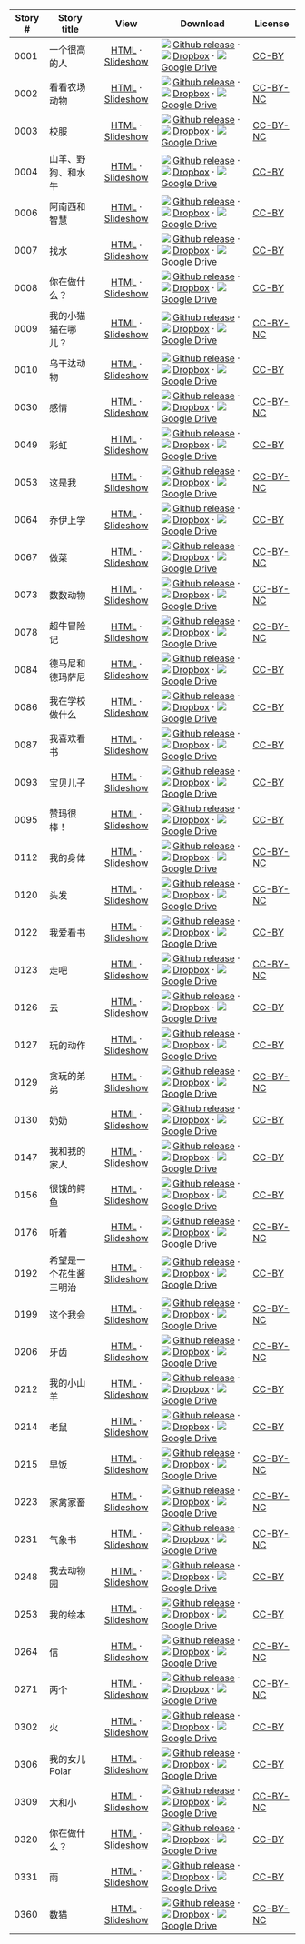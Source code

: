 Story #  | Story title | View | Download | License
-------- | -----------  |:-------:| ---------------- | -------
0001 | 一个很高的人 | [HTML](https://global-asp.github.io/stories/zh/0001_一个很高的人.html) · <a href="https://global-asp.github.io/stories/zh/0001_一个很高的人_slides.html" target="_blank">Slideshow</a> | ![](https://cloud.githubusercontent.com/assets/9295750/9483128/0e089e5e-4b51-11e5-98ca-6da5cef156a7.png) [Github release](https://github.com/global-asp/global-asp/releases/download/v1.1/zh.zip) · ![](https://cloud.githubusercontent.com/assets/9295750/10150606/3f5ae2dc-65f5-11e5-8f63-841c51cc1cde.png) [Dropbox](https://www.dropbox.com/s/ufa524wxq9ot6zr/zh.zip) · ![](https://cloud.githubusercontent.com/assets/9295750/9473522/1d6fdde4-4b10-11e5-98f5-aa6c6b04a08e.png) [Google Drive](https://drive.google.com/open?id=0B59ZADK9EsbsbXhPZVI0QlpqUGs) | [CC-BY](https://creativecommons.org/licenses/by/3.0/)
0002 | 看看农场动物 | [HTML](https://global-asp.github.io/stories/zh/0002_看看农场动物.html) · <a href="https://global-asp.github.io/stories/zh/0002_看看农场动物_slides.html" target="_blank">Slideshow</a> | ![](https://cloud.githubusercontent.com/assets/9295750/9483128/0e089e5e-4b51-11e5-98ca-6da5cef156a7.png) [Github release](https://github.com/global-asp/global-asp/releases/download/v1.1/zh.zip) · ![](https://cloud.githubusercontent.com/assets/9295750/10150606/3f5ae2dc-65f5-11e5-8f63-841c51cc1cde.png) [Dropbox](https://www.dropbox.com/s/ufa524wxq9ot6zr/zh.zip) · ![](https://cloud.githubusercontent.com/assets/9295750/9473522/1d6fdde4-4b10-11e5-98f5-aa6c6b04a08e.png) [Google Drive](https://drive.google.com/open?id=0B59ZADK9EsbsbXhPZVI0QlpqUGs) | [CC-BY-NC](http://creativecommons.org/licenses/by-nc/3.0/)
0003 | 校服 | [HTML](https://global-asp.github.io/stories/zh/0003_校服.html) · <a href="https://global-asp.github.io/stories/zh/0003_校服_slides.html" target="_blank">Slideshow</a> | ![](https://cloud.githubusercontent.com/assets/9295750/9483128/0e089e5e-4b51-11e5-98ca-6da5cef156a7.png) [Github release](https://github.com/global-asp/global-asp/releases/download/v1.1/zh.zip) · ![](https://cloud.githubusercontent.com/assets/9295750/10150606/3f5ae2dc-65f5-11e5-8f63-841c51cc1cde.png) [Dropbox](https://www.dropbox.com/s/ufa524wxq9ot6zr/zh.zip) · ![](https://cloud.githubusercontent.com/assets/9295750/9473522/1d6fdde4-4b10-11e5-98f5-aa6c6b04a08e.png) [Google Drive](https://drive.google.com/open?id=0B59ZADK9EsbsbXhPZVI0QlpqUGs) | [CC-BY-NC](http://creativecommons.org/licenses/by-nc/3.0/)
0004 | 山羊、野狗、和水牛 | [HTML](https://global-asp.github.io/stories/zh/0004_山羊、野狗、和水牛.html) · <a href="https://global-asp.github.io/stories/zh/0004_山羊、野狗、和水牛_slides.html" target="_blank">Slideshow</a> | ![](https://cloud.githubusercontent.com/assets/9295750/9483128/0e089e5e-4b51-11e5-98ca-6da5cef156a7.png) [Github release](https://github.com/global-asp/global-asp/releases/download/v1.1/zh.zip) · ![](https://cloud.githubusercontent.com/assets/9295750/10150606/3f5ae2dc-65f5-11e5-8f63-841c51cc1cde.png) [Dropbox](https://www.dropbox.com/s/ufa524wxq9ot6zr/zh.zip) · ![](https://cloud.githubusercontent.com/assets/9295750/9473522/1d6fdde4-4b10-11e5-98f5-aa6c6b04a08e.png) [Google Drive](https://drive.google.com/open?id=0B59ZADK9EsbsbXhPZVI0QlpqUGs) | [CC-BY](https://creativecommons.org/licenses/by/3.0/)
0006 | 阿南西和智慧 | [HTML](https://global-asp.github.io/stories/zh/0006_阿南西和智慧.html) · <a href="https://global-asp.github.io/stories/zh/0006_阿南西和智慧_slides.html" target="_blank">Slideshow</a> | ![](https://cloud.githubusercontent.com/assets/9295750/9483128/0e089e5e-4b51-11e5-98ca-6da5cef156a7.png) [Github release](https://github.com/global-asp/global-asp/releases/download/v1.1/zh.zip) · ![](https://cloud.githubusercontent.com/assets/9295750/10150606/3f5ae2dc-65f5-11e5-8f63-841c51cc1cde.png) [Dropbox](https://www.dropbox.com/s/ufa524wxq9ot6zr/zh.zip) · ![](https://cloud.githubusercontent.com/assets/9295750/9473522/1d6fdde4-4b10-11e5-98f5-aa6c6b04a08e.png) [Google Drive](https://drive.google.com/open?id=0B59ZADK9EsbsbXhPZVI0QlpqUGs) | [CC-BY](https://creativecommons.org/licenses/by/3.0/)
0007 | 找水 | [HTML](https://global-asp.github.io/stories/zh/0007_找水.html) · <a href="https://global-asp.github.io/stories/zh/0007_找水_slides.html" target="_blank">Slideshow</a> | ![](https://cloud.githubusercontent.com/assets/9295750/9483128/0e089e5e-4b51-11e5-98ca-6da5cef156a7.png) [Github release](https://github.com/global-asp/global-asp/releases/download/v1.1/zh.zip) · ![](https://cloud.githubusercontent.com/assets/9295750/10150606/3f5ae2dc-65f5-11e5-8f63-841c51cc1cde.png) [Dropbox](https://www.dropbox.com/s/ufa524wxq9ot6zr/zh.zip) · ![](https://cloud.githubusercontent.com/assets/9295750/9473522/1d6fdde4-4b10-11e5-98f5-aa6c6b04a08e.png) [Google Drive](https://drive.google.com/open?id=0B59ZADK9EsbsbXhPZVI0QlpqUGs) | [CC-BY](https://creativecommons.org/licenses/by/3.0/)
0008 | 你在做什么？ | [HTML](https://global-asp.github.io/stories/zh/0008_你在做什么.html) · <a href="https://global-asp.github.io/stories/zh/0008_你在做什么_slides.html" target="_blank">Slideshow</a> | ![](https://cloud.githubusercontent.com/assets/9295750/9483128/0e089e5e-4b51-11e5-98ca-6da5cef156a7.png) [Github release](https://github.com/global-asp/global-asp/releases/download/v1.1/zh.zip) · ![](https://cloud.githubusercontent.com/assets/9295750/10150606/3f5ae2dc-65f5-11e5-8f63-841c51cc1cde.png) [Dropbox](https://www.dropbox.com/s/ufa524wxq9ot6zr/zh.zip) · ![](https://cloud.githubusercontent.com/assets/9295750/9473522/1d6fdde4-4b10-11e5-98f5-aa6c6b04a08e.png) [Google Drive](https://drive.google.com/open?id=0B59ZADK9EsbsbXhPZVI0QlpqUGs) | [CC-BY](https://creativecommons.org/licenses/by/3.0/)
0009 | 我的小猫猫在哪儿？ | [HTML](https://global-asp.github.io/stories/zh/0009_我的小猫猫在哪儿.html) · <a href="https://global-asp.github.io/stories/zh/0009_我的小猫猫在哪儿_slides.html" target="_blank">Slideshow</a> | ![](https://cloud.githubusercontent.com/assets/9295750/9483128/0e089e5e-4b51-11e5-98ca-6da5cef156a7.png) [Github release](https://github.com/global-asp/global-asp/releases/download/v1.1/zh.zip) · ![](https://cloud.githubusercontent.com/assets/9295750/10150606/3f5ae2dc-65f5-11e5-8f63-841c51cc1cde.png) [Dropbox](https://www.dropbox.com/s/ufa524wxq9ot6zr/zh.zip) · ![](https://cloud.githubusercontent.com/assets/9295750/9473522/1d6fdde4-4b10-11e5-98f5-aa6c6b04a08e.png) [Google Drive](https://drive.google.com/open?id=0B59ZADK9EsbsbXhPZVI0QlpqUGs) | [CC-BY-NC](http://creativecommons.org/licenses/by-nc/3.0/)
0010 | 乌干达动物 | [HTML](https://global-asp.github.io/stories/zh/0010_乌干达动物.html) · <a href="https://global-asp.github.io/stories/zh/0010_乌干达动物_slides.html" target="_blank">Slideshow</a> | ![](https://cloud.githubusercontent.com/assets/9295750/9483128/0e089e5e-4b51-11e5-98ca-6da5cef156a7.png) [Github release](https://github.com/global-asp/global-asp/releases/download/v1.1/zh.zip) · ![](https://cloud.githubusercontent.com/assets/9295750/10150606/3f5ae2dc-65f5-11e5-8f63-841c51cc1cde.png) [Dropbox](https://www.dropbox.com/s/ufa524wxq9ot6zr/zh.zip) · ![](https://cloud.githubusercontent.com/assets/9295750/9473522/1d6fdde4-4b10-11e5-98f5-aa6c6b04a08e.png) [Google Drive](https://drive.google.com/open?id=0B59ZADK9EsbsbXhPZVI0QlpqUGs) | [CC-BY](https://creativecommons.org/licenses/by/3.0/)
0030 | 感情 | [HTML](https://global-asp.github.io/stories/zh/0030_感情.html) · <a href="https://global-asp.github.io/stories/zh/0030_感情_slides.html" target="_blank">Slideshow</a> | ![](https://cloud.githubusercontent.com/assets/9295750/9483128/0e089e5e-4b51-11e5-98ca-6da5cef156a7.png) [Github release](https://github.com/global-asp/global-asp/releases/download/v1.1/zh.zip) · ![](https://cloud.githubusercontent.com/assets/9295750/10150606/3f5ae2dc-65f5-11e5-8f63-841c51cc1cde.png) [Dropbox](https://www.dropbox.com/s/ufa524wxq9ot6zr/zh.zip) · ![](https://cloud.githubusercontent.com/assets/9295750/9473522/1d6fdde4-4b10-11e5-98f5-aa6c6b04a08e.png) [Google Drive](https://drive.google.com/open?id=0B59ZADK9EsbsbXhPZVI0QlpqUGs) | [CC-BY-NC](http://creativecommons.org/licenses/by-nc/3.0/)
0049 | 彩虹 | [HTML](https://global-asp.github.io/stories/zh/0049_彩虹.html) · <a href="https://global-asp.github.io/stories/zh/0049_彩虹_slides.html" target="_blank">Slideshow</a> | ![](https://cloud.githubusercontent.com/assets/9295750/9483128/0e089e5e-4b51-11e5-98ca-6da5cef156a7.png) [Github release](https://github.com/global-asp/global-asp/releases/download/v1.1/zh.zip) · ![](https://cloud.githubusercontent.com/assets/9295750/10150606/3f5ae2dc-65f5-11e5-8f63-841c51cc1cde.png) [Dropbox](https://www.dropbox.com/s/ufa524wxq9ot6zr/zh.zip) · ![](https://cloud.githubusercontent.com/assets/9295750/9473522/1d6fdde4-4b10-11e5-98f5-aa6c6b04a08e.png) [Google Drive](https://drive.google.com/open?id=0B59ZADK9EsbsbXhPZVI0QlpqUGs) | [CC-BY](https://creativecommons.org/licenses/by/3.0/)
0053 | 这是我 | [HTML](https://global-asp.github.io/stories/zh/0053_这是我.html) · <a href="https://global-asp.github.io/stories/zh/0053_这是我_slides.html" target="_blank">Slideshow</a> | ![](https://cloud.githubusercontent.com/assets/9295750/9483128/0e089e5e-4b51-11e5-98ca-6da5cef156a7.png) [Github release](https://github.com/global-asp/global-asp/releases/download/v1.1/zh.zip) · ![](https://cloud.githubusercontent.com/assets/9295750/10150606/3f5ae2dc-65f5-11e5-8f63-841c51cc1cde.png) [Dropbox](https://www.dropbox.com/s/ufa524wxq9ot6zr/zh.zip) · ![](https://cloud.githubusercontent.com/assets/9295750/9473522/1d6fdde4-4b10-11e5-98f5-aa6c6b04a08e.png) [Google Drive](https://drive.google.com/open?id=0B59ZADK9EsbsbXhPZVI0QlpqUGs) | [CC-BY-NC](http://creativecommons.org/licenses/by-nc/3.0/)
0064 | 乔伊上学 | [HTML](https://global-asp.github.io/stories/zh/0064_乔伊上学.html) · <a href="https://global-asp.github.io/stories/zh/0064_乔伊上学_slides.html" target="_blank">Slideshow</a> | ![](https://cloud.githubusercontent.com/assets/9295750/9483128/0e089e5e-4b51-11e5-98ca-6da5cef156a7.png) [Github release](https://github.com/global-asp/global-asp/releases/download/v1.1/zh.zip) · ![](https://cloud.githubusercontent.com/assets/9295750/10150606/3f5ae2dc-65f5-11e5-8f63-841c51cc1cde.png) [Dropbox](https://www.dropbox.com/s/ufa524wxq9ot6zr/zh.zip) · ![](https://cloud.githubusercontent.com/assets/9295750/9473522/1d6fdde4-4b10-11e5-98f5-aa6c6b04a08e.png) [Google Drive](https://drive.google.com/open?id=0B59ZADK9EsbsbXhPZVI0QlpqUGs) | [CC-BY](https://creativecommons.org/licenses/by/3.0/)
0067 | 做菜 | [HTML](https://global-asp.github.io/stories/zh/0067_做菜.html) · <a href="https://global-asp.github.io/stories/zh/0067_做菜_slides.html" target="_blank">Slideshow</a> | ![](https://cloud.githubusercontent.com/assets/9295750/9483128/0e089e5e-4b51-11e5-98ca-6da5cef156a7.png) [Github release](https://github.com/global-asp/global-asp/releases/download/v1.1/zh.zip) · ![](https://cloud.githubusercontent.com/assets/9295750/10150606/3f5ae2dc-65f5-11e5-8f63-841c51cc1cde.png) [Dropbox](https://www.dropbox.com/s/ufa524wxq9ot6zr/zh.zip) · ![](https://cloud.githubusercontent.com/assets/9295750/9473522/1d6fdde4-4b10-11e5-98f5-aa6c6b04a08e.png) [Google Drive](https://drive.google.com/open?id=0B59ZADK9EsbsbXhPZVI0QlpqUGs) | [CC-BY-NC](http://creativecommons.org/licenses/by-nc/3.0/)
0073 | 数数动物 | [HTML](https://global-asp.github.io/stories/zh/0073_数数动物.html) · <a href="https://global-asp.github.io/stories/zh/0073_数数动物_slides.html" target="_blank">Slideshow</a> | ![](https://cloud.githubusercontent.com/assets/9295750/9483128/0e089e5e-4b51-11e5-98ca-6da5cef156a7.png) [Github release](https://github.com/global-asp/global-asp/releases/download/v1.1/zh.zip) · ![](https://cloud.githubusercontent.com/assets/9295750/10150606/3f5ae2dc-65f5-11e5-8f63-841c51cc1cde.png) [Dropbox](https://www.dropbox.com/s/ufa524wxq9ot6zr/zh.zip) · ![](https://cloud.githubusercontent.com/assets/9295750/9473522/1d6fdde4-4b10-11e5-98f5-aa6c6b04a08e.png) [Google Drive](https://drive.google.com/open?id=0B59ZADK9EsbsbXhPZVI0QlpqUGs) | [CC-BY-NC](http://creativecommons.org/licenses/by-nc/3.0/)
0078 | 超牛冒险记 | [HTML](https://global-asp.github.io/stories/zh/0078_超牛冒险记.html) · <a href="https://global-asp.github.io/stories/zh/0078_超牛冒险记_slides.html" target="_blank">Slideshow</a> | ![](https://cloud.githubusercontent.com/assets/9295750/9483128/0e089e5e-4b51-11e5-98ca-6da5cef156a7.png) [Github release](https://github.com/global-asp/global-asp/releases/download/v1.1/zh.zip) · ![](https://cloud.githubusercontent.com/assets/9295750/10150606/3f5ae2dc-65f5-11e5-8f63-841c51cc1cde.png) [Dropbox](https://www.dropbox.com/s/ufa524wxq9ot6zr/zh.zip) · ![](https://cloud.githubusercontent.com/assets/9295750/9473522/1d6fdde4-4b10-11e5-98f5-aa6c6b04a08e.png) [Google Drive](https://drive.google.com/open?id=0B59ZADK9EsbsbXhPZVI0QlpqUGs) | [CC-BY-NC](http://creativecommons.org/licenses/by-nc/3.0/)
0084 | 德马尼和德玛萨尼 | [HTML](https://global-asp.github.io/stories/zh/0084_德马尼和德玛萨尼.html) · <a href="https://global-asp.github.io/stories/zh/0084_德马尼和德玛萨尼_slides.html" target="_blank">Slideshow</a> | ![](https://cloud.githubusercontent.com/assets/9295750/9483128/0e089e5e-4b51-11e5-98ca-6da5cef156a7.png) [Github release](https://github.com/global-asp/global-asp/releases/download/v1.1/zh.zip) · ![](https://cloud.githubusercontent.com/assets/9295750/10150606/3f5ae2dc-65f5-11e5-8f63-841c51cc1cde.png) [Dropbox](https://www.dropbox.com/s/ufa524wxq9ot6zr/zh.zip) · ![](https://cloud.githubusercontent.com/assets/9295750/9473522/1d6fdde4-4b10-11e5-98f5-aa6c6b04a08e.png) [Google Drive](https://drive.google.com/open?id=0B59ZADK9EsbsbXhPZVI0QlpqUGs) | [CC-BY](https://creativecommons.org/licenses/by/3.0/)
0086 | 我在学校做什么 | [HTML](https://global-asp.github.io/stories/zh/0086_我在学校做什么.html) · <a href="https://global-asp.github.io/stories/zh/0086_我在学校做什么_slides.html" target="_blank">Slideshow</a> | ![](https://cloud.githubusercontent.com/assets/9295750/9483128/0e089e5e-4b51-11e5-98ca-6da5cef156a7.png) [Github release](https://github.com/global-asp/global-asp/releases/download/v1.1/zh.zip) · ![](https://cloud.githubusercontent.com/assets/9295750/10150606/3f5ae2dc-65f5-11e5-8f63-841c51cc1cde.png) [Dropbox](https://www.dropbox.com/s/ufa524wxq9ot6zr/zh.zip) · ![](https://cloud.githubusercontent.com/assets/9295750/9473522/1d6fdde4-4b10-11e5-98f5-aa6c6b04a08e.png) [Google Drive](https://drive.google.com/open?id=0B59ZADK9EsbsbXhPZVI0QlpqUGs) | [CC-BY](https://creativecommons.org/licenses/by/3.0/)
0087 | 我喜欢看书 | [HTML](https://global-asp.github.io/stories/zh/0087_我喜欢看书.html) · <a href="https://global-asp.github.io/stories/zh/0087_我喜欢看书_slides.html" target="_blank">Slideshow</a> | ![](https://cloud.githubusercontent.com/assets/9295750/9483128/0e089e5e-4b51-11e5-98ca-6da5cef156a7.png) [Github release](https://github.com/global-asp/global-asp/releases/download/v1.1/zh.zip) · ![](https://cloud.githubusercontent.com/assets/9295750/10150606/3f5ae2dc-65f5-11e5-8f63-841c51cc1cde.png) [Dropbox](https://www.dropbox.com/s/ufa524wxq9ot6zr/zh.zip) · ![](https://cloud.githubusercontent.com/assets/9295750/9473522/1d6fdde4-4b10-11e5-98f5-aa6c6b04a08e.png) [Google Drive](https://drive.google.com/open?id=0B59ZADK9EsbsbXhPZVI0QlpqUGs) | [CC-BY](https://creativecommons.org/licenses/by/3.0/)
0093 | 宝贝儿子 | [HTML](https://global-asp.github.io/stories/zh/0093_宝贝儿子.html) · <a href="https://global-asp.github.io/stories/zh/0093_宝贝儿子_slides.html" target="_blank">Slideshow</a> | ![](https://cloud.githubusercontent.com/assets/9295750/9483128/0e089e5e-4b51-11e5-98ca-6da5cef156a7.png) [Github release](https://github.com/global-asp/global-asp/releases/download/v1.1/zh.zip) · ![](https://cloud.githubusercontent.com/assets/9295750/10150606/3f5ae2dc-65f5-11e5-8f63-841c51cc1cde.png) [Dropbox](https://www.dropbox.com/s/ufa524wxq9ot6zr/zh.zip) · ![](https://cloud.githubusercontent.com/assets/9295750/9473522/1d6fdde4-4b10-11e5-98f5-aa6c6b04a08e.png) [Google Drive](https://drive.google.com/open?id=0B59ZADK9EsbsbXhPZVI0QlpqUGs) | [CC-BY](https://creativecommons.org/licenses/by/3.0/)
0095 | 赞玛很棒！ | [HTML](https://global-asp.github.io/stories/zh/0095_赞玛很棒.html) · <a href="https://global-asp.github.io/stories/zh/0095_赞玛很棒_slides.html" target="_blank">Slideshow</a> | ![](https://cloud.githubusercontent.com/assets/9295750/9483128/0e089e5e-4b51-11e5-98ca-6da5cef156a7.png) [Github release](https://github.com/global-asp/global-asp/releases/download/v1.1/zh.zip) · ![](https://cloud.githubusercontent.com/assets/9295750/10150606/3f5ae2dc-65f5-11e5-8f63-841c51cc1cde.png) [Dropbox](https://www.dropbox.com/s/ufa524wxq9ot6zr/zh.zip) · ![](https://cloud.githubusercontent.com/assets/9295750/9473522/1d6fdde4-4b10-11e5-98f5-aa6c6b04a08e.png) [Google Drive](https://drive.google.com/open?id=0B59ZADK9EsbsbXhPZVI0QlpqUGs) | [CC-BY](https://creativecommons.org/licenses/by/3.0/)
0112 | 我的身体 | [HTML](https://global-asp.github.io/stories/zh/0112_我的身体.html) · <a href="https://global-asp.github.io/stories/zh/0112_我的身体_slides.html" target="_blank">Slideshow</a> | ![](https://cloud.githubusercontent.com/assets/9295750/9483128/0e089e5e-4b51-11e5-98ca-6da5cef156a7.png) [Github release](https://github.com/global-asp/global-asp/releases/download/v1.1/zh.zip) · ![](https://cloud.githubusercontent.com/assets/9295750/10150606/3f5ae2dc-65f5-11e5-8f63-841c51cc1cde.png) [Dropbox](https://www.dropbox.com/s/ufa524wxq9ot6zr/zh.zip) · ![](https://cloud.githubusercontent.com/assets/9295750/9473522/1d6fdde4-4b10-11e5-98f5-aa6c6b04a08e.png) [Google Drive](https://drive.google.com/open?id=0B59ZADK9EsbsbXhPZVI0QlpqUGs) | [CC-BY-NC](http://creativecommons.org/licenses/by-nc/3.0/)
0120 | 头发 | [HTML](https://global-asp.github.io/stories/zh/0120_头发.html) · <a href="https://global-asp.github.io/stories/zh/0120_头发_slides.html" target="_blank">Slideshow</a> | ![](https://cloud.githubusercontent.com/assets/9295750/9483128/0e089e5e-4b51-11e5-98ca-6da5cef156a7.png) [Github release](https://github.com/global-asp/global-asp/releases/download/v1.1/zh.zip) · ![](https://cloud.githubusercontent.com/assets/9295750/10150606/3f5ae2dc-65f5-11e5-8f63-841c51cc1cde.png) [Dropbox](https://www.dropbox.com/s/ufa524wxq9ot6zr/zh.zip) · ![](https://cloud.githubusercontent.com/assets/9295750/9473522/1d6fdde4-4b10-11e5-98f5-aa6c6b04a08e.png) [Google Drive](https://drive.google.com/open?id=0B59ZADK9EsbsbXhPZVI0QlpqUGs) | [CC-BY-NC](http://creativecommons.org/licenses/by-nc/3.0/)
0122 | 我爱看书 | [HTML](https://global-asp.github.io/stories/zh/0122_我爱看书.html) · <a href="https://global-asp.github.io/stories/zh/0122_我爱看书_slides.html" target="_blank">Slideshow</a> | ![](https://cloud.githubusercontent.com/assets/9295750/9483128/0e089e5e-4b51-11e5-98ca-6da5cef156a7.png) [Github release](https://github.com/global-asp/global-asp/releases/download/v1.1/zh.zip) · ![](https://cloud.githubusercontent.com/assets/9295750/10150606/3f5ae2dc-65f5-11e5-8f63-841c51cc1cde.png) [Dropbox](https://www.dropbox.com/s/ufa524wxq9ot6zr/zh.zip) · ![](https://cloud.githubusercontent.com/assets/9295750/9473522/1d6fdde4-4b10-11e5-98f5-aa6c6b04a08e.png) [Google Drive](https://drive.google.com/open?id=0B59ZADK9EsbsbXhPZVI0QlpqUGs) | [CC-BY](https://creativecommons.org/licenses/by/3.0/)
0123 | 走吧 | [HTML](https://global-asp.github.io/stories/zh/0123_走吧.html) · <a href="https://global-asp.github.io/stories/zh/0123_走吧_slides.html" target="_blank">Slideshow</a> | ![](https://cloud.githubusercontent.com/assets/9295750/9483128/0e089e5e-4b51-11e5-98ca-6da5cef156a7.png) [Github release](https://github.com/global-asp/global-asp/releases/download/v1.1/zh.zip) · ![](https://cloud.githubusercontent.com/assets/9295750/10150606/3f5ae2dc-65f5-11e5-8f63-841c51cc1cde.png) [Dropbox](https://www.dropbox.com/s/ufa524wxq9ot6zr/zh.zip) · ![](https://cloud.githubusercontent.com/assets/9295750/9473522/1d6fdde4-4b10-11e5-98f5-aa6c6b04a08e.png) [Google Drive](https://drive.google.com/open?id=0B59ZADK9EsbsbXhPZVI0QlpqUGs) | [CC-BY-NC](http://creativecommons.org/licenses/by-nc/3.0/)
0126 | 云 | [HTML](https://global-asp.github.io/stories/zh/0126_云.html) · <a href="https://global-asp.github.io/stories/zh/0126_云_slides.html" target="_blank">Slideshow</a> | ![](https://cloud.githubusercontent.com/assets/9295750/9483128/0e089e5e-4b51-11e5-98ca-6da5cef156a7.png) [Github release](https://github.com/global-asp/global-asp/releases/download/v1.1/zh.zip) · ![](https://cloud.githubusercontent.com/assets/9295750/10150606/3f5ae2dc-65f5-11e5-8f63-841c51cc1cde.png) [Dropbox](https://www.dropbox.com/s/ufa524wxq9ot6zr/zh.zip) · ![](https://cloud.githubusercontent.com/assets/9295750/9473522/1d6fdde4-4b10-11e5-98f5-aa6c6b04a08e.png) [Google Drive](https://drive.google.com/open?id=0B59ZADK9EsbsbXhPZVI0QlpqUGs) | [CC-BY](https://creativecommons.org/licenses/by/3.0/)
0127 | 玩的动作 | [HTML](https://global-asp.github.io/stories/zh/0127_玩的动作.html) · <a href="https://global-asp.github.io/stories/zh/0127_玩的动作_slides.html" target="_blank">Slideshow</a> | ![](https://cloud.githubusercontent.com/assets/9295750/9483128/0e089e5e-4b51-11e5-98ca-6da5cef156a7.png) [Github release](https://github.com/global-asp/global-asp/releases/download/v1.1/zh.zip) · ![](https://cloud.githubusercontent.com/assets/9295750/10150606/3f5ae2dc-65f5-11e5-8f63-841c51cc1cde.png) [Dropbox](https://www.dropbox.com/s/ufa524wxq9ot6zr/zh.zip) · ![](https://cloud.githubusercontent.com/assets/9295750/9473522/1d6fdde4-4b10-11e5-98f5-aa6c6b04a08e.png) [Google Drive](https://drive.google.com/open?id=0B59ZADK9EsbsbXhPZVI0QlpqUGs) | [CC-BY](https://creativecommons.org/licenses/by/3.0/)
0129 | 贪玩的弟弟 | [HTML](https://global-asp.github.io/stories/zh/0129_贪玩的弟弟.html) · <a href="https://global-asp.github.io/stories/zh/0129_贪玩的弟弟_slides.html" target="_blank">Slideshow</a> | ![](https://cloud.githubusercontent.com/assets/9295750/9483128/0e089e5e-4b51-11e5-98ca-6da5cef156a7.png) [Github release](https://github.com/global-asp/global-asp/releases/download/v1.1/zh.zip) · ![](https://cloud.githubusercontent.com/assets/9295750/10150606/3f5ae2dc-65f5-11e5-8f63-841c51cc1cde.png) [Dropbox](https://www.dropbox.com/s/ufa524wxq9ot6zr/zh.zip) · ![](https://cloud.githubusercontent.com/assets/9295750/9473522/1d6fdde4-4b10-11e5-98f5-aa6c6b04a08e.png) [Google Drive](https://drive.google.com/open?id=0B59ZADK9EsbsbXhPZVI0QlpqUGs) | [CC-BY-NC](http://creativecommons.org/licenses/by-nc/3.0/)
0130 | 奶奶 | [HTML](https://global-asp.github.io/stories/zh/0130_奶奶.html) · <a href="https://global-asp.github.io/stories/zh/0130_奶奶_slides.html" target="_blank">Slideshow</a> | ![](https://cloud.githubusercontent.com/assets/9295750/9483128/0e089e5e-4b51-11e5-98ca-6da5cef156a7.png) [Github release](https://github.com/global-asp/global-asp/releases/download/v1.1/zh.zip) · ![](https://cloud.githubusercontent.com/assets/9295750/10150606/3f5ae2dc-65f5-11e5-8f63-841c51cc1cde.png) [Dropbox](https://www.dropbox.com/s/ufa524wxq9ot6zr/zh.zip) · ![](https://cloud.githubusercontent.com/assets/9295750/9473522/1d6fdde4-4b10-11e5-98f5-aa6c6b04a08e.png) [Google Drive](https://drive.google.com/open?id=0B59ZADK9EsbsbXhPZVI0QlpqUGs) | [CC-BY](https://creativecommons.org/licenses/by/3.0/)
0147 | 我和我的家人 | [HTML](https://global-asp.github.io/stories/zh/0147_我和我的家人.html) · <a href="https://global-asp.github.io/stories/zh/0147_我和我的家人_slides.html" target="_blank">Slideshow</a> | ![](https://cloud.githubusercontent.com/assets/9295750/9483128/0e089e5e-4b51-11e5-98ca-6da5cef156a7.png) [Github release](https://github.com/global-asp/global-asp/releases/download/v1.1/zh.zip) · ![](https://cloud.githubusercontent.com/assets/9295750/10150606/3f5ae2dc-65f5-11e5-8f63-841c51cc1cde.png) [Dropbox](https://www.dropbox.com/s/ufa524wxq9ot6zr/zh.zip) · ![](https://cloud.githubusercontent.com/assets/9295750/9473522/1d6fdde4-4b10-11e5-98f5-aa6c6b04a08e.png) [Google Drive](https://drive.google.com/open?id=0B59ZADK9EsbsbXhPZVI0QlpqUGs) | [CC-BY](https://creativecommons.org/licenses/by/3.0/)
0156 | 很饿的鳄鱼 | [HTML](https://global-asp.github.io/stories/zh/0156_很饿的鳄鱼.html) · <a href="https://global-asp.github.io/stories/zh/0156_很饿的鳄鱼_slides.html" target="_blank">Slideshow</a> | ![](https://cloud.githubusercontent.com/assets/9295750/9483128/0e089e5e-4b51-11e5-98ca-6da5cef156a7.png) [Github release](https://github.com/global-asp/global-asp/releases/download/v1.1/zh.zip) · ![](https://cloud.githubusercontent.com/assets/9295750/10150606/3f5ae2dc-65f5-11e5-8f63-841c51cc1cde.png) [Dropbox](https://www.dropbox.com/s/ufa524wxq9ot6zr/zh.zip) · ![](https://cloud.githubusercontent.com/assets/9295750/9473522/1d6fdde4-4b10-11e5-98f5-aa6c6b04a08e.png) [Google Drive](https://drive.google.com/open?id=0B59ZADK9EsbsbXhPZVI0QlpqUGs) | [CC-BY](https://creativecommons.org/licenses/by/3.0/)
0176 | 听着 | [HTML](https://global-asp.github.io/stories/zh/0176_听着.html) · <a href="https://global-asp.github.io/stories/zh/0176_听着_slides.html" target="_blank">Slideshow</a> | ![](https://cloud.githubusercontent.com/assets/9295750/9483128/0e089e5e-4b51-11e5-98ca-6da5cef156a7.png) [Github release](https://github.com/global-asp/global-asp/releases/download/v1.1/zh.zip) · ![](https://cloud.githubusercontent.com/assets/9295750/10150606/3f5ae2dc-65f5-11e5-8f63-841c51cc1cde.png) [Dropbox](https://www.dropbox.com/s/ufa524wxq9ot6zr/zh.zip) · ![](https://cloud.githubusercontent.com/assets/9295750/9473522/1d6fdde4-4b10-11e5-98f5-aa6c6b04a08e.png) [Google Drive](https://drive.google.com/open?id=0B59ZADK9EsbsbXhPZVI0QlpqUGs) | [CC-BY-NC](http://creativecommons.org/licenses/by-nc/3.0/)
0192 | 希望是一个花生酱三明治 | [HTML](https://global-asp.github.io/stories/zh/0192_希望是一个花生酱三明治.html) · <a href="https://global-asp.github.io/stories/zh/0192_希望是一个花生酱三明治_slides.html" target="_blank">Slideshow</a> | ![](https://cloud.githubusercontent.com/assets/9295750/9483128/0e089e5e-4b51-11e5-98ca-6da5cef156a7.png) [Github release](https://github.com/global-asp/global-asp/releases/download/v1.1/zh.zip) · ![](https://cloud.githubusercontent.com/assets/9295750/10150606/3f5ae2dc-65f5-11e5-8f63-841c51cc1cde.png) [Dropbox](https://www.dropbox.com/s/ufa524wxq9ot6zr/zh.zip) · ![](https://cloud.githubusercontent.com/assets/9295750/9473522/1d6fdde4-4b10-11e5-98f5-aa6c6b04a08e.png) [Google Drive](https://drive.google.com/open?id=0B59ZADK9EsbsbXhPZVI0QlpqUGs) | [CC-BY](https://creativecommons.org/licenses/by/3.0/)
0199 | 这个我会 | [HTML](https://global-asp.github.io/stories/zh/0199_这个我会.html) · <a href="https://global-asp.github.io/stories/zh/0199_这个我会_slides.html" target="_blank">Slideshow</a> | ![](https://cloud.githubusercontent.com/assets/9295750/9483128/0e089e5e-4b51-11e5-98ca-6da5cef156a7.png) [Github release](https://github.com/global-asp/global-asp/releases/download/v1.1/zh.zip) · ![](https://cloud.githubusercontent.com/assets/9295750/10150606/3f5ae2dc-65f5-11e5-8f63-841c51cc1cde.png) [Dropbox](https://www.dropbox.com/s/ufa524wxq9ot6zr/zh.zip) · ![](https://cloud.githubusercontent.com/assets/9295750/9473522/1d6fdde4-4b10-11e5-98f5-aa6c6b04a08e.png) [Google Drive](https://drive.google.com/open?id=0B59ZADK9EsbsbXhPZVI0QlpqUGs) | [CC-BY-NC](http://creativecommons.org/licenses/by-nc/3.0/)
0206 | 牙齿 | [HTML](https://global-asp.github.io/stories/zh/0206_牙齿.html) · <a href="https://global-asp.github.io/stories/zh/0206_牙齿_slides.html" target="_blank">Slideshow</a> | ![](https://cloud.githubusercontent.com/assets/9295750/9483128/0e089e5e-4b51-11e5-98ca-6da5cef156a7.png) [Github release](https://github.com/global-asp/global-asp/releases/download/v1.1/zh.zip) · ![](https://cloud.githubusercontent.com/assets/9295750/10150606/3f5ae2dc-65f5-11e5-8f63-841c51cc1cde.png) [Dropbox](https://www.dropbox.com/s/ufa524wxq9ot6zr/zh.zip) · ![](https://cloud.githubusercontent.com/assets/9295750/9473522/1d6fdde4-4b10-11e5-98f5-aa6c6b04a08e.png) [Google Drive](https://drive.google.com/open?id=0B59ZADK9EsbsbXhPZVI0QlpqUGs) | [CC-BY-NC](http://creativecommons.org/licenses/by-nc/3.0/)
0212 | 我的小山羊 | [HTML](https://global-asp.github.io/stories/zh/0212_我的小山羊.html) · <a href="https://global-asp.github.io/stories/zh/0212_我的小山羊_slides.html" target="_blank">Slideshow</a> | ![](https://cloud.githubusercontent.com/assets/9295750/9483128/0e089e5e-4b51-11e5-98ca-6da5cef156a7.png) [Github release](https://github.com/global-asp/global-asp/releases/download/v1.1/zh.zip) · ![](https://cloud.githubusercontent.com/assets/9295750/10150606/3f5ae2dc-65f5-11e5-8f63-841c51cc1cde.png) [Dropbox](https://www.dropbox.com/s/ufa524wxq9ot6zr/zh.zip) · ![](https://cloud.githubusercontent.com/assets/9295750/9473522/1d6fdde4-4b10-11e5-98f5-aa6c6b04a08e.png) [Google Drive](https://drive.google.com/open?id=0B59ZADK9EsbsbXhPZVI0QlpqUGs) | [CC-BY](https://creativecommons.org/licenses/by/3.0/)
0214 | 老鼠 | [HTML](https://global-asp.github.io/stories/zh/0214_老鼠.html) · <a href="https://global-asp.github.io/stories/zh/0214_老鼠_slides.html" target="_blank">Slideshow</a> | ![](https://cloud.githubusercontent.com/assets/9295750/9483128/0e089e5e-4b51-11e5-98ca-6da5cef156a7.png) [Github release](https://github.com/global-asp/global-asp/releases/download/v1.1/zh.zip) · ![](https://cloud.githubusercontent.com/assets/9295750/10150606/3f5ae2dc-65f5-11e5-8f63-841c51cc1cde.png) [Dropbox](https://www.dropbox.com/s/ufa524wxq9ot6zr/zh.zip) · ![](https://cloud.githubusercontent.com/assets/9295750/9473522/1d6fdde4-4b10-11e5-98f5-aa6c6b04a08e.png) [Google Drive](https://drive.google.com/open?id=0B59ZADK9EsbsbXhPZVI0QlpqUGs) | [CC-BY](https://creativecommons.org/licenses/by/3.0/)
0215 | 早饭 | [HTML](https://global-asp.github.io/stories/zh/0215_早饭.html) · <a href="https://global-asp.github.io/stories/zh/0215_早饭_slides.html" target="_blank">Slideshow</a> | ![](https://cloud.githubusercontent.com/assets/9295750/9483128/0e089e5e-4b51-11e5-98ca-6da5cef156a7.png) [Github release](https://github.com/global-asp/global-asp/releases/download/v1.1/zh.zip) · ![](https://cloud.githubusercontent.com/assets/9295750/10150606/3f5ae2dc-65f5-11e5-8f63-841c51cc1cde.png) [Dropbox](https://www.dropbox.com/s/ufa524wxq9ot6zr/zh.zip) · ![](https://cloud.githubusercontent.com/assets/9295750/9473522/1d6fdde4-4b10-11e5-98f5-aa6c6b04a08e.png) [Google Drive](https://drive.google.com/open?id=0B59ZADK9EsbsbXhPZVI0QlpqUGs) | [CC-BY-NC](http://creativecommons.org/licenses/by-nc/3.0/)
0223 | 家禽家畜 | [HTML](https://global-asp.github.io/stories/zh/0223_家禽家畜.html) · <a href="https://global-asp.github.io/stories/zh/0223_家禽家畜_slides.html" target="_blank">Slideshow</a> | ![](https://cloud.githubusercontent.com/assets/9295750/9483128/0e089e5e-4b51-11e5-98ca-6da5cef156a7.png) [Github release](https://github.com/global-asp/global-asp/releases/download/v1.1/zh.zip) · ![](https://cloud.githubusercontent.com/assets/9295750/10150606/3f5ae2dc-65f5-11e5-8f63-841c51cc1cde.png) [Dropbox](https://www.dropbox.com/s/ufa524wxq9ot6zr/zh.zip) · ![](https://cloud.githubusercontent.com/assets/9295750/9473522/1d6fdde4-4b10-11e5-98f5-aa6c6b04a08e.png) [Google Drive](https://drive.google.com/open?id=0B59ZADK9EsbsbXhPZVI0QlpqUGs) | [CC-BY-NC](http://creativecommons.org/licenses/by-nc/3.0/)
0231 | 气象书 | [HTML](https://global-asp.github.io/stories/zh/0231_气象书.html) · <a href="https://global-asp.github.io/stories/zh/0231_气象书_slides.html" target="_blank">Slideshow</a> | ![](https://cloud.githubusercontent.com/assets/9295750/9483128/0e089e5e-4b51-11e5-98ca-6da5cef156a7.png) [Github release](https://github.com/global-asp/global-asp/releases/download/v1.1/zh.zip) · ![](https://cloud.githubusercontent.com/assets/9295750/10150606/3f5ae2dc-65f5-11e5-8f63-841c51cc1cde.png) [Dropbox](https://www.dropbox.com/s/ufa524wxq9ot6zr/zh.zip) · ![](https://cloud.githubusercontent.com/assets/9295750/9473522/1d6fdde4-4b10-11e5-98f5-aa6c6b04a08e.png) [Google Drive](https://drive.google.com/open?id=0B59ZADK9EsbsbXhPZVI0QlpqUGs) | [CC-BY-NC](http://creativecommons.org/licenses/by-nc/3.0/)
0248 | 我去动物园 | [HTML](https://global-asp.github.io/stories/zh/0248_我去动物园.html) · <a href="https://global-asp.github.io/stories/zh/0248_我去动物园_slides.html" target="_blank">Slideshow</a> | ![](https://cloud.githubusercontent.com/assets/9295750/9483128/0e089e5e-4b51-11e5-98ca-6da5cef156a7.png) [Github release](https://github.com/global-asp/global-asp/releases/download/v1.1/zh.zip) · ![](https://cloud.githubusercontent.com/assets/9295750/10150606/3f5ae2dc-65f5-11e5-8f63-841c51cc1cde.png) [Dropbox](https://www.dropbox.com/s/ufa524wxq9ot6zr/zh.zip) · ![](https://cloud.githubusercontent.com/assets/9295750/9473522/1d6fdde4-4b10-11e5-98f5-aa6c6b04a08e.png) [Google Drive](https://drive.google.com/open?id=0B59ZADK9EsbsbXhPZVI0QlpqUGs) | [CC-BY](https://creativecommons.org/licenses/by/3.0/)
0253 | 我的绘本 | [HTML](https://global-asp.github.io/stories/zh/0253_我的绘本.html) · <a href="https://global-asp.github.io/stories/zh/0253_我的绘本_slides.html" target="_blank">Slideshow</a> | ![](https://cloud.githubusercontent.com/assets/9295750/9483128/0e089e5e-4b51-11e5-98ca-6da5cef156a7.png) [Github release](https://github.com/global-asp/global-asp/releases/download/v1.1/zh.zip) · ![](https://cloud.githubusercontent.com/assets/9295750/10150606/3f5ae2dc-65f5-11e5-8f63-841c51cc1cde.png) [Dropbox](https://www.dropbox.com/s/ufa524wxq9ot6zr/zh.zip) · ![](https://cloud.githubusercontent.com/assets/9295750/9473522/1d6fdde4-4b10-11e5-98f5-aa6c6b04a08e.png) [Google Drive](https://drive.google.com/open?id=0B59ZADK9EsbsbXhPZVI0QlpqUGs) | [CC-BY](https://creativecommons.org/licenses/by/3.0/)
0264 | 信 | [HTML](https://global-asp.github.io/stories/zh/0264_信.html) · <a href="https://global-asp.github.io/stories/zh/0264_信_slides.html" target="_blank">Slideshow</a> | ![](https://cloud.githubusercontent.com/assets/9295750/9483128/0e089e5e-4b51-11e5-98ca-6da5cef156a7.png) [Github release](https://github.com/global-asp/global-asp/releases/download/v1.1/zh.zip) · ![](https://cloud.githubusercontent.com/assets/9295750/10150606/3f5ae2dc-65f5-11e5-8f63-841c51cc1cde.png) [Dropbox](https://www.dropbox.com/s/ufa524wxq9ot6zr/zh.zip) · ![](https://cloud.githubusercontent.com/assets/9295750/9473522/1d6fdde4-4b10-11e5-98f5-aa6c6b04a08e.png) [Google Drive](https://drive.google.com/open?id=0B59ZADK9EsbsbXhPZVI0QlpqUGs) | [CC-BY-NC](http://creativecommons.org/licenses/by-nc/3.0/)
0271 | 两个 | [HTML](https://global-asp.github.io/stories/zh/0271_两个.html) · <a href="https://global-asp.github.io/stories/zh/0271_两个_slides.html" target="_blank">Slideshow</a> | ![](https://cloud.githubusercontent.com/assets/9295750/9483128/0e089e5e-4b51-11e5-98ca-6da5cef156a7.png) [Github release](https://github.com/global-asp/global-asp/releases/download/v1.1/zh.zip) · ![](https://cloud.githubusercontent.com/assets/9295750/10150606/3f5ae2dc-65f5-11e5-8f63-841c51cc1cde.png) [Dropbox](https://www.dropbox.com/s/ufa524wxq9ot6zr/zh.zip) · ![](https://cloud.githubusercontent.com/assets/9295750/9473522/1d6fdde4-4b10-11e5-98f5-aa6c6b04a08e.png) [Google Drive](https://drive.google.com/open?id=0B59ZADK9EsbsbXhPZVI0QlpqUGs) | [CC-BY-NC](http://creativecommons.org/licenses/by-nc/3.0/)
0302 | 火 | [HTML](https://global-asp.github.io/stories/zh/0302_火.html) · <a href="https://global-asp.github.io/stories/zh/0302_火_slides.html" target="_blank">Slideshow</a> | ![](https://cloud.githubusercontent.com/assets/9295750/9483128/0e089e5e-4b51-11e5-98ca-6da5cef156a7.png) [Github release](https://github.com/global-asp/global-asp/releases/download/v1.1/zh.zip) · ![](https://cloud.githubusercontent.com/assets/9295750/10150606/3f5ae2dc-65f5-11e5-8f63-841c51cc1cde.png) [Dropbox](https://www.dropbox.com/s/ufa524wxq9ot6zr/zh.zip) · ![](https://cloud.githubusercontent.com/assets/9295750/9473522/1d6fdde4-4b10-11e5-98f5-aa6c6b04a08e.png) [Google Drive](https://drive.google.com/open?id=0B59ZADK9EsbsbXhPZVI0QlpqUGs) | [CC-BY](https://creativecommons.org/licenses/by/3.0/)
0306 | 我的女儿Polar | [HTML](https://global-asp.github.io/stories/zh/0306_我的女儿polar.html) · <a href="https://global-asp.github.io/stories/zh/0306_我的女儿polar_slides.html" target="_blank">Slideshow</a> | ![](https://cloud.githubusercontent.com/assets/9295750/9483128/0e089e5e-4b51-11e5-98ca-6da5cef156a7.png) [Github release](https://github.com/global-asp/global-asp/releases/download/v1.1/zh.zip) · ![](https://cloud.githubusercontent.com/assets/9295750/10150606/3f5ae2dc-65f5-11e5-8f63-841c51cc1cde.png) [Dropbox](https://www.dropbox.com/s/ufa524wxq9ot6zr/zh.zip) · ![](https://cloud.githubusercontent.com/assets/9295750/9473522/1d6fdde4-4b10-11e5-98f5-aa6c6b04a08e.png) [Google Drive](https://drive.google.com/open?id=0B59ZADK9EsbsbXhPZVI0QlpqUGs) | [CC-BY](https://creativecommons.org/licenses/by/3.0/)
0309 | 大和小 | [HTML](https://global-asp.github.io/stories/zh/0309_大和小.html) · <a href="https://global-asp.github.io/stories/zh/0309_大和小_slides.html" target="_blank">Slideshow</a> | ![](https://cloud.githubusercontent.com/assets/9295750/9483128/0e089e5e-4b51-11e5-98ca-6da5cef156a7.png) [Github release](https://github.com/global-asp/global-asp/releases/download/v1.1/zh.zip) · ![](https://cloud.githubusercontent.com/assets/9295750/10150606/3f5ae2dc-65f5-11e5-8f63-841c51cc1cde.png) [Dropbox](https://www.dropbox.com/s/ufa524wxq9ot6zr/zh.zip) · ![](https://cloud.githubusercontent.com/assets/9295750/9473522/1d6fdde4-4b10-11e5-98f5-aa6c6b04a08e.png) [Google Drive](https://drive.google.com/open?id=0B59ZADK9EsbsbXhPZVI0QlpqUGs) | [CC-BY-NC](http://creativecommons.org/licenses/by-nc/3.0/)
0320 | 你在做什么？ | [HTML](https://global-asp.github.io/stories/zh/0320_你在做什么？.html) · <a href="https://global-asp.github.io/stories/zh/0320_你在做什么？_slides.html" target="_blank">Slideshow</a> | ![](https://cloud.githubusercontent.com/assets/9295750/9483128/0e089e5e-4b51-11e5-98ca-6da5cef156a7.png) [Github release](https://github.com/global-asp/global-asp/releases/download/v1.1/zh.zip) · ![](https://cloud.githubusercontent.com/assets/9295750/10150606/3f5ae2dc-65f5-11e5-8f63-841c51cc1cde.png) [Dropbox](https://www.dropbox.com/s/ufa524wxq9ot6zr/zh.zip) · ![](https://cloud.githubusercontent.com/assets/9295750/9473522/1d6fdde4-4b10-11e5-98f5-aa6c6b04a08e.png) [Google Drive](https://drive.google.com/open?id=0B59ZADK9EsbsbXhPZVI0QlpqUGs) | [CC-BY](https://creativecommons.org/licenses/by/3.0/)
0331 | 雨 | [HTML](https://global-asp.github.io/stories/zh/0331_雨.html) · <a href="https://global-asp.github.io/stories/zh/0331_雨_slides.html" target="_blank">Slideshow</a> | ![](https://cloud.githubusercontent.com/assets/9295750/9483128/0e089e5e-4b51-11e5-98ca-6da5cef156a7.png) [Github release](https://github.com/global-asp/global-asp/releases/download/v1.1/zh.zip) · ![](https://cloud.githubusercontent.com/assets/9295750/10150606/3f5ae2dc-65f5-11e5-8f63-841c51cc1cde.png) [Dropbox](https://www.dropbox.com/s/ufa524wxq9ot6zr/zh.zip) · ![](https://cloud.githubusercontent.com/assets/9295750/9473522/1d6fdde4-4b10-11e5-98f5-aa6c6b04a08e.png) [Google Drive](https://drive.google.com/open?id=0B59ZADK9EsbsbXhPZVI0QlpqUGs) | [CC-BY](https://creativecommons.org/licenses/by/3.0/)
0360 | 数猫 | [HTML](https://global-asp.github.io/stories/zh/0360_数猫.html) · <a href="https://global-asp.github.io/stories/zh/0360_数猫_slides.html" target="_blank">Slideshow</a> | ![](https://cloud.githubusercontent.com/assets/9295750/9483128/0e089e5e-4b51-11e5-98ca-6da5cef156a7.png) [Github release](https://github.com/global-asp/global-asp/releases/download/v1.1/zh.zip) · ![](https://cloud.githubusercontent.com/assets/9295750/10150606/3f5ae2dc-65f5-11e5-8f63-841c51cc1cde.png) [Dropbox](https://www.dropbox.com/s/ufa524wxq9ot6zr/zh.zip) · ![](https://cloud.githubusercontent.com/assets/9295750/9473522/1d6fdde4-4b10-11e5-98f5-aa6c6b04a08e.png) [Google Drive](https://drive.google.com/open?id=0B59ZADK9EsbsbXhPZVI0QlpqUGs) | [CC-BY-NC](http://creativecommons.org/licenses/by-nc/3.0/)
